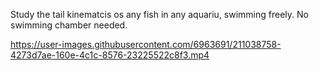 Study the tail kinematcis os any fish in any aquariu, swimming freely. No swimming chamber needed.

https://user-images.githubusercontent.com/6963691/211038758-4273d7ae-160e-4c1c-8576-23225522c8f3.mp4

